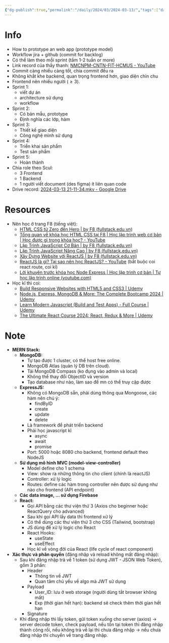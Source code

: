 ```yaml
---
{"dg-publish":true,"permalink":"/daily/2024/03/2024-03-13/","tags":["daily"],"created":"2024-03-20T00:13:20.784+07:00","updated":"2024-04-06T21:15:05.528+07:00"}
---
```


# Info
- How to prototype an web app (prototype model)
- Workflow jira + github (commit for backlog)
- Có thể làm theo mỗi sprint (tầm 1-2 tuần or more)
- Link record của thầy thanh: [NMCNPM-CNTN-FIT-HCMUS - YouTube](https://www.youtube.com/playlist?list=PL3Bp9JDvkArZTRS3xxnCmqYLJIk_dzAdD)
- Commit càng nhiều càng tốt, chia commit đều ra
- Không khắt khe backend, quan trọng frontend hơn, giao diện chỉn chu
- Frontend nên nhiều người ($\geq 3$).
- Sprint 1:
	- viết dự án
	- architecture sử dụng
	- workflow
- Sprint 2:
	- Có bản mẫu, prototype
	- Định nghĩa các lớp, hàm
- Sprint 3:
	- Thiết kế giao diện
	- Công nghệ mình sử dụng
- Sprint 4:
	- Triển khai sản phẩm
	- Test sản phẩm
- Sprint 5:
	- Hoàn thành
- Chia role theo Scul:
	- 3 Frontend
	- 1 Backend
	- 1 người viết document (des figma) ít liên quan code
- Drive record: [2024-03-13 21-11-34.mkv - Google Drive](https://drive.google.com/file/d/1qJ9xi5N4_sBmiX6xZCWAazbYO0FF3V_d/view)
# Resources
- Nên học ở trang F8 (tiếng việt):
	- [HTML CSS từ Zero đến Hero | by F8 (fullstack.edu.vn)](https://fullstack.edu.vn/courses/html-css)
	- [Tổng quan về khóa học HTML CSS tại F8 | Học lập trình web cơ bản | Học được gì trong khóa học? - YouTube](https://www.youtube.com/watch?v=R6plN3FvzFY&list=PL_-VfJajZj0U9nEXa4qyfB4U5ZIYCMPlz)
	- [Lập Trình JavaScript Cơ Bản | by F8 (fullstack.edu.vn)](https://fullstack.edu.vn/courses/javascript-co-ban)
	- [Lập Trình JavaScript Nâng Cao | by F8 (fullstack.edu.vn)](https://fullstack.edu.vn/courses/javascript-nang-cao)
	- [Xây Dựng Website với ReactJS | by F8 (fullstack.edu.vn)](https://fullstack.edu.vn/courses/reactjs)
	- [ReactJS là gì? Tại sao nên học ReactJS? - YouTube](https://www.youtube.com/watch?v=x0fSBAgBrOQ&list=PL_-VfJajZj0UXjlKfBwFX73usByw3Ph9Q) (bắt buộc coi react route, coi kĩ)
	- [Lời khuyên trước khóa học Node Express | Học lập trình cơ bản | Tự học lập trình online (youtube.com)](https://www.youtube.com/watch?v=z2f7RHgvddc&list=PL_-VfJajZj0VatBpaXkEHK_UPHL7dW6I3)
- Học kĩ thì coi:
	- [Build Responsive Websites with HTML5 and CSS3 | Udemy](https://www.udemy.com/course/design-and-develop-a-killer-website-with-html5-and-css3/)
	- [Node.js, Express, MongoDB & More: The Complete Bootcamp 2024 | Udemy](https://www.udemy.com/course/nodejs-express-mongodb-bootcamp/)
	- [Learn Modern Javascript (Build and Test Apps) - Full Course | Udemy](https://www.udemy.com/course/the-complete-javascript-course/)
	- [The Ultimate React Course 2024: React, Redux & More | Udemy](https://www.udemy.com/course/the-ultimate-react-course/?couponCode=ST15MT31224)
# Note
- **MERN Stack:**
	- **MongoDB:** 
		- Tự tạo được 1 cluster, có thể host free online. 
		- MongoDB Atlas (quản lý DB trên cloud).
		- Tải MongoDB Compass (ko đụng vào admin và local)
		- Không thể thay đổi ObjectID và version
		- Tạo database như nào, làm sao để mn có thể truy cập được
	- **ExpressJS:**
		- Không có MongoDB sẵn, phải dùng thông qua Mongoose, các hàm nên chú ý:
			- findByID
			- create
			- update
			- delete
		- Là framework để phát triển backend
		- Phải học javascript kĩ
			- async
			- await
			- promise
		- Port: 5000 hoặc 8080 cho backend, frontend default theo NodeJS
	- **Sử dụng mô hình MVC (model-view-controller)**
		- Model define cho 1 schema
		- View: show ra những thông tin cho client (chính là reactJS)
		- Controller: xử lý logic
		- Routes: define các hàm trong controller nên được sử dụng như nào cho frontend (API endpoint)
	- **Các data image, ... sử dụng Firebase**
	- **React:**
		- Gọi API bằng các thư viện thứ 3 (Axios cho beginner hoặc ReactQuery cho advanced)
		- Sau khi gọi API lấy data thì frontend xử lý
		- Có thể dùng các thư viện thứ 3 cho CSS (Tailwind, bootstrap)
		- JS dùng để xử lý logic cho React
		- React Hooks:
			- useState
			- useEffect
		- Học kĩ về vòng đời của React (life cycle of react component)
- **Xác thực và phân quyền** (đăng nhập và reload không mất đăng nhập):
	- Sau khi đăng nhập trả về 1 token (sử dụng JWT - JSON Web Token), gồm 3 phần:
		- Header 
			- Thông tin về JWT
			- Quan tâm chủ yếu về algo mà JWT sử dụng
		- Payload
			- User_ID: lưu ở web storage (người dùng tắt browser không mất)
			- Exp (thời gian hết hạn): backend sẽ check thêm thời gian hết hạn
		- Signature
	- Khi đăng nhập thì lấy token, gửi token xuống cho server (axios) -> server decode token, check payload, nếu tồn tại token thì đăng nhập thành công rồi, nếu không trả về lại thì chưa đăng nhập -> nếu chưa đăng nhập thì chuyển về trang đăng nhập.